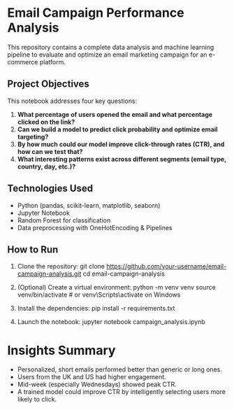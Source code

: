 # Email Campaign Performance Analysis

This repository contains a complete data analysis and machine learning pipeline to evaluate and optimize an email marketing campaign for an e-commerce platform.

## Project Objectives
This notebook addresses four key questions:
1. **What percentage of users opened the email and what percentage clicked on the link?**  
2. **Can we build a model to predict click probability and optimize email targeting?**  
3. **By how much could our model improve click-through rates (CTR), and how can we test that?**  
4. **What interesting patterns exist across different segments (email type, country, day, etc.)?**


## Technologies Used
- Python (pandas, scikit-learn, matplotlib, seaborn)
- Jupyter Notebook
- Random Forest for classification
- Data preprocessing with OneHotEncoding & Pipelines

## How to Run

1. Clone the repository:
    git clone https://github.com/your-username/email-campaign-analysis.git
    cd email-campaign-analysis

2. (Optional) Create a virtual environment:
    python -m venv venv
    source venv/bin/activate  # or venv\Scripts\activate on Windows

3. Install the dependencies:
    pip install -r requirements.txt

4. Launch the notebook:
    jupyter notebook campaign_analysis.ipynb

# Insights Summary
- Personalized, short emails performed better than generic or long ones.
- Users from the UK and US had higher engagement.
- Mid-week (especially Wednesdays) showed peak CTR.
- A trained model could improve CTR by intelligently selecting users more likely to click.